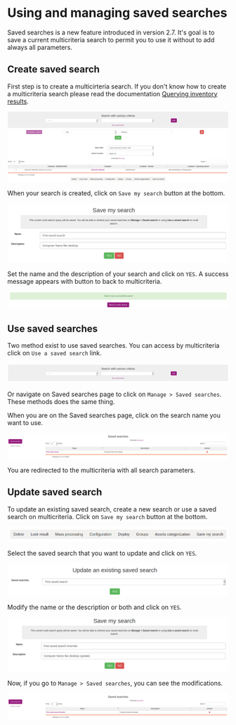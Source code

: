 # Using and managing saved searches

Saved searches is a new feature introduced in version 2.7.
It's goal is to save a current multicriteria search to permit you to use it without to add always all parameters.

## Create saved search

First step is to create a multicirteria search. If you don't know how to create a multicriteria search please read the documentation [Querying inventory results](04.Management-console-and-its-advanced-features/Querying-inventory-results.md).

![Multicriteria search](../../img/server/reports/saved_searches_search.png)

When your search is created, click on `Save my search` button at the bottom.

![Create saved search](../../img/server/reports/saved_searches_create.png)

Set the name and the description of your search and click on `YES`. A success message appears with button to back to multicriteria.

![Create saved search successfull](../../img/server/reports/saved_searches_success.png)


## Use saved searches

Two method exist to use saved searches. You can access by multicriteria click on `Use a saved search` link.

![Use a saved search](../../img/server/reports/saved_searches_use.png)

Or navigate on Saved searches page to click on `Manage > Saved searches`.
These methods does the same thing.

When you are on the Saved searches page, click on the search name you want to use.

![Saved searches page](../../img/server/reports/saved_searches_first.png)

You are redirected to the multicriteria with all search parameters.


## Update saved search

To update an existing saved search, create a new search or use a saved search on multicriteria. Click on `Save my search` button at the bottom.

![Saved searches button](../../img/server/reports/saved_searches_button.png)

Select the saved search that you want to update and click on `YES`.

![Saved searches button](../../img/server/reports/saved_searches_update.png)

Modify the name or the description or both and click on `YES`.

![Saved searches updated](../../img/server/reports/saved_searches_second.png)

Now, if you go to `Manage > Saved searches`, you can see the modifications.

![Saved searches updated](../../img/server/reports/saved_searches_updated.png)